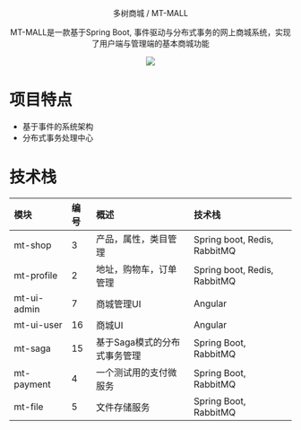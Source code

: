 <p align="center" >
    多树商城 / MT-MALL
</p>
<p align="center">
  MT-MALL是一款基于Spring Boot, 事件驱动与分布式事务的网上商城系统，实现了用户端与管理端的基本商城功能
</p>

<p align="center">
    <img src="https://img.shields.io/github/last-commit/publicdevop2019/mt-mall.svg?style=flat-square" />
</p>

# 项目特点
- 基于事件的系统架构
- 分布式事务处理中心
# 技术栈
| 模块                       |编号                                     | 概述                                  | 技术栈                                  |  
|:---------------------------|:---------------------------------------|:--------------------------------------|:--------------------------------------|
| mt-shop      |3| 产品，属性，类目管理 |Spring boot, Redis, RabbitMQ
| mt-profile        |2 | 地址，购物车，订单管理   |Spring boot, Redis, RabbitMQ
| mt-ui-admin |7| 商城管理UI |Angular
| mt-ui-user |16| 商城UI |Angular
| mt-saga|15 | 基于Saga模式的分布式事务管理  |Spring Boot, RabbitMQ
| mt-payment|4 | 一个测试用的支付微服务  |Spring Boot, RabbitMQ
| mt-file|5 | 文件存储服务  |Spring Boot, RabbitMQ